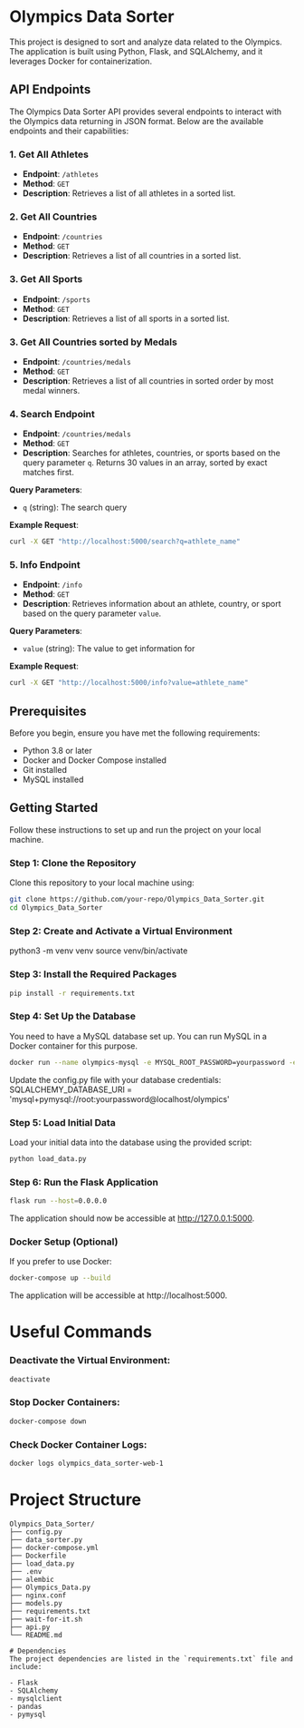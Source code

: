 # Olympics Data Sorter

This project is designed to sort and analyze data related to the Olympics. The application is built using Python, Flask, and SQLAlchemy, and it leverages Docker for containerization.

## API Endpoints
The Olympics Data Sorter API provides several endpoints to interact with the Olympics data returning in JSON format. Below are the available endpoints and their capabilities:

### 1. Get All Athletes
- **Endpoint**: `/athletes`
- **Method**: `GET`
- **Description**: Retrieves a list of all athletes in a sorted list.

### 2. Get All Countries
- **Endpoint**: `/countries`
- **Method**: `GET`
- **Description**: Retrieves a list of all countries in a sorted list.

### 3. Get All Sports
- **Endpoint**: `/sports`
- **Method**: `GET`
- **Description**: Retrieves a list of all sports in a sorted list.

### 3. Get All Countries sorted by Medals
- **Endpoint**: `/countries/medals`
- **Method**: `GET`
- **Description**: Retrieves a list of all countries in sorted order by most medal winners.

### 4. Search Endpoint
- **Endpoint**: `/countries/medals`
- **Method**: `GET`
- **Description**: Searches for athletes, countries, or sports based on the query parameter `q`. Returns 30 values in an array, sorted by exact matches first.

**Query Parameters**:
- `q` (string): The search query

**Example Request**:
```sh
curl -X GET "http://localhost:5000/search?q=athlete_name"
```
### 5. Info Endpoint
- **Endpoint**: `/info`
- **Method**: `GET`
- **Description**: Retrieves information about an athlete, country, or sport based on the query parameter `value`.

**Query Parameters**:
- `value` (string): The value to get information for

**Example Request**:
```sh
curl -X GET "http://localhost:5000/info?value=athlete_name"
```


## Prerequisites

Before you begin, ensure you have met the following requirements:
- Python 3.8 or later
- Docker and Docker Compose installed
- Git installed
- MySQL installed

## Getting Started

Follow these instructions to set up and run the project on your local machine.

### Step 1: Clone the Repository

Clone this repository to your local machine using:
```sh
git clone https://github.com/your-repo/Olympics_Data_Sorter.git
cd Olympics_Data_Sorter
```

### Step 2: Create and Activate a Virtual Environment

python3 -m venv venv
source venv/bin/activate

### Step 3: Install the Required Packages
```sh
pip install -r requirements.txt
```
### Step 4: Set Up the Database

You need to have a MySQL database set up. You can run MySQL in a Docker container for this purpose.
```sh
docker run --name olympics-mysql -e MYSQL_ROOT_PASSWORD=yourpassword -e MYSQL_DATABASE=olympics -p 3306:3306 -d mysql:5.7
```
Update the config.py file with your database credentials:
SQLALCHEMY_DATABASE_URI = 'mysql+pymysql://root:yourpassword@localhost/olympics'

### Step 5: Load Initial Data

Load your initial data into the database using the provided script:
```sh
python load_data.py
```
### Step 6: Run the Flask Application
```sh
flask run --host=0.0.0.0
```
The application should now be accessible at http://127.0.0.1:5000.

### Docker Setup (Optional)

If you prefer to use Docker:

```sh
docker-compose up --build
```
The application will be accessible at http://localhost:5000.

# Useful Commands

### Deactivate the Virtual Environment:
```sh
deactivate
```
### Stop Docker Containers:

```sh
docker-compose down
```
### Check Docker Container Logs:

```sh
docker logs olympics_data_sorter-web-1
```

# Project Structure
```arduino
Olympics_Data_Sorter/
├── config.py
├── data_sorter.py
├── docker-compose.yml
├── Dockerfile
├── load_data.py
├── .env
├── alembic
├── Olympics_Data.py
├── nginx.conf
├── models.py
├── requirements.txt
├── wait-for-it.sh
├── api.py
└── README.md

# Dependencies
The project dependencies are listed in the `requirements.txt` file and include:

- Flask
- SQLAlchemy
- mysqlclient
- pandas
- pymysql





